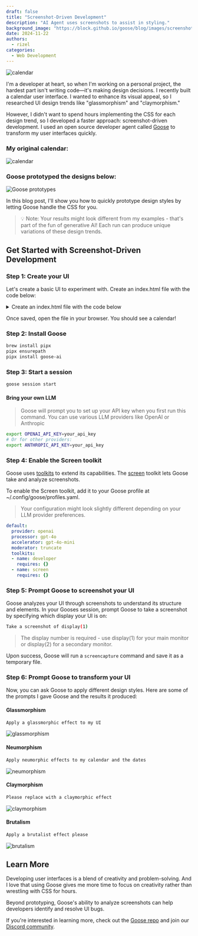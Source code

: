 ```yaml
---
draft: false
title: "Screenshot-Driven Development"
description: "AI Agent uses screenshots to assist in styling."
background_image: "https://block.github.io/goose/blog/images/screenshot-driven-development-blog/screenshot-driven-development.png" 
date: 2024-11-22
authors:
  - rizel
categories:
  - Web Development
---
```

![calendar](../images/screenshot-driven-development-blog/screenshot-driven-development.png)

I'm a developer at heart, so when I'm working on a personal project, the hardest part isn't writing code—it's making design decisions. I recently built a calendar user interface. I wanted to enhance its visual appeal, so I researched UI design trends like "glassmorphism" and "claymorphism."

However, I didn't want to spend hours implementing the CSS for each design trend, so I developed a faster approach: screenshot-driven development. I used an open source developer agent called [Goose](https://github.com/block/goose) to transform my user interfaces quickly.

<!-- more -->

### My original calendar:
![calendar](../images/screenshot-driven-development-blog/screenshot-calendar-og.png)

### Goose prototyped the designs below: 
![Goose prototypes](../images/screenshot-driven-development-blog/goose-prototypes-calendar.png)

In this blog post, I'll show you how to quickly prototype design styles by letting Goose handle the CSS for you.
>💡 Note: Your results might look different from my examples - that's part of the fun of generative AI! Each run can produce unique variations of these design trends.

## Get Started with Screenshot-Driven Development

### Step 1: Create your UI
Let's create a basic UI to experiment with. Create an index.html file with the code below:

<details>
<summary>Create an index.html file with the code below</summary>

```html
<!DOCTYPE html>
<html>
<head>
    <style>
        body {
            display: flex;
            justify-content: center;
            align-items: center;
            min-height: 100vh;
            margin: 0;
            background: linear-gradient(45deg, #6e48aa, #9c27b0);
            font-family: -apple-system, BlinkMacSystemFont, "Segoe UI", Roboto, sans-serif;
        }

        .calendar {
            background: white;
            border-radius: 12px;
            box-shadow: 0 5px 20px rgba(0,0,0,0.1);
            width: 400px;
            padding: 20px;
        }

        .header {
            display: flex;
            justify-content: space-between;
            align-items: center;
            padding-bottom: 20px;
            border-bottom: 2px solid #f0f0f0;
        }

        .month {
            font-size: 24px;
            font-weight: 600;
            color: #1a1a1a;
        }

        .days {
            display: grid;
            grid-template-columns: repeat(7, 1fr);
            gap: 10px;
            margin-top: 20px;
            text-align: center;
        }

        .days-header {
            display: grid;
            grid-template-columns: repeat(7, 1fr);
            gap: 10px;
            margin-top: 20px;
            text-align: center;
        }

        .days-header span {
            color: #666;
            font-weight: 500;
            font-size: 14px;
        }

        .day {
            aspect-ratio: 1;
            display: flex;
            align-items: center;
            justify-content: center;
            border-radius: 50%;
            font-size: 14px;
            color: #333;
            cursor: pointer;
            transition: all 0.2s;
        }

        .day:hover {
            background: #f0f0f0;
        }

        .day.today {
            background: #9c27b0;
            color: white;
        }

        .day.inactive {
            color: #ccc;
        }
    </style>
</head>
<body>
    <div class="calendar">
        <div class="header">
            <div class="month">November 2024</div>
        </div>
        <div class="days-header">
            <span>Sun</span>
            <span>Mon</span>
            <span>Tue</span>
            <span>Wed</span>
            <span>Thu</span>
            <span>Fri</span>
            <span>Sat</span>
        </div>
        <div class="days">
            <div class="day inactive">27</div>
            <div class="day inactive">28</div>
            <div class="day inactive">29</div>
            <div class="day inactive">30</div>
            <div class="day inactive">31</div>
            <div class="day">1</div>
            <div class="day">2</div>
            <div class="day">3</div>
            <div class="day">4</div>
            <div class="day">5</div>
            <div class="day">6</div>
            <div class="day">7</div>
            <div class="day">8</div>
            <div class="day">9</div>
            <div class="day">10</div>
            <div class="day">11</div>
            <div class="day">12</div>
            <div class="day">13</div>
            <div class="day today">14</div>
            <div class="day">15</div>
            <div class="day">16</div>
            <div class="day">17</div>
            <div class="day">18</div>
            <div class="day">19</div>
            <div class="day">20</div>
            <div class="day">21</div>
            <div class="day">22</div>
            <div class="day">23</div>
            <div class="day">24</div>
            <div class="day">25</div>
            <div class="day">26</div>
            <div class="day">27</div>
            <div class="day">28</div>
            <div class="day">29</div>
            <div class="day">30</div>
        </div>
    </div>
</body>
</html>
```
</details>

Once saved, open the file in your browser. You should see a calendar!

### Step 2: Install Goose

```bash
brew install pipx
pipx ensurepath
pipx install goose-ai
```

### Step 3: Start a session

```bash
goose session start
```

#### Bring your own LLM

>Goose will prompt you to set up your API key when you first run this command. You can use various LLM providers like OpenAI or Anthropic

```bash
export OPENAI_API_KEY=your_api_key
# Or for other providers:
export ANTHROPIC_API_KEY=your_api_key
```

### Step 4: Enable the Screen toolkit
Goose uses [toolkits](https://block.github.io/goose/plugins/plugins.html) to extend its capabilities. The [screen](https://block.github.io/goose/plugins/available-toolkits.html#6-screen-toolkit) toolkit lets Goose take and analyze screenshots.

To enable the Screen toolkit, add it to your Goose profile at ~/.config/goose/profiles.yaml.

> Your configuration might look slightly different depending on your LLM provider preferences.


```yaml
default:
  provider: openai
  processor: gpt-4o
  accelerator: gpt-4o-mini
  moderator: truncate
  toolkits:
  - name: developer
    requires: {}
  - name: screen
    requires: {}
```

### Step 5: Prompt Goose to screenshot your UI
Goose analyzes your UI through screenshots to understand its structure and elements. In your Gooses session, prompt Goose to take a screenshot by specifying which display your UI is on:

```bash
Take a screenshot of display(1)  
```

> The display number is required - use display(1) for your main monitor or display(2) for a secondary monitor.

Upon success, Goose will run a `screencapture` command and save it as a temporary file.

### Step 6: Prompt Goose to transform your UI

Now, you can ask Goose to apply different design styles. Here are some of the prompts I gave Goose and the results it produced:

#### Glassmorphism

```bash
Apply a glassmorphic effect to my UI
```

![glassmorphism](../images/screenshot-driven-development-blog/glassmorphism-calendar.png)


#### Neumorphism

```bash
Apply neumorphic effects to my calendar and the dates
```

![neumorphism](../images/screenshot-driven-development-blog/neumorphism-calendar.png)


#### Claymorphism

```bash
Please replace with a claymorphic effect
```

![claymorphism](../images/screenshot-driven-development-blog/claymorphism-calendar.png)


#### Brutalism

```bash
Apply a brutalist effect please
```

![brutalism](../images/screenshot-driven-development-blog/brutalism-calendar.png)

## Learn More

Developing user interfaces is a blend of creativity and problem-solving. And I love that using Goose gives me more time to focus on creativity rather than wrestling with CSS for hours. 

Beyond prototyping, Goose's ability to analyze screenshots can help developers identify and resolve UI bugs.

If you're interested in learning more, check out the [Goose repo](https://github.com/block/goose) and join our [Discord community](https://discord.gg/block-opensource).